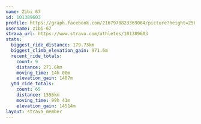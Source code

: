 ```yaml
---
name: Zibi 67
id: 101389603
profile: https://graph.facebook.com/2167978823369064/picture?height=256&width=256
username: zibi-67
strava_url: https://www.strava.com/athletes/101389603
stats:
  biggest_ride_distance: 179.73km
  biggest_climb_elevation_gain: 971.6m
  recent_ride_totals:
    count: 9
    distance: 271.6km
    moving_time: 14h 00m
    elevation_gain: 1487m
  ytd_ride_totals:
    count: 65
    distance: 1556km
    moving_time: 99h 41m
    elevation_gain: 14514m
layout: strava_member
--- 
```

